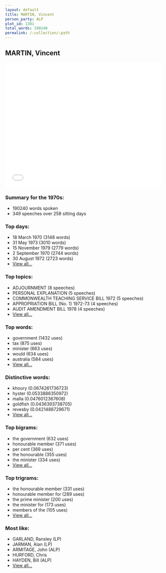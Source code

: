 ```yaml
---
layout: default
title: MARTIN, Vincent
person_party: ALP
plot_id: 1381
total_words: 190240
permalink: /:collection/:path
---
```


## MARTIN, Vincent

<iframe width="100%" height="400" frameborder="0" scrolling="no" src="//plot.ly/~wragge/1381.embed"></iframe>


### Summary for the 1970s:

* 190240 words spoken
* 349 speeches over 258 sitting days


### Top days:

* 18 March 1970 (3148 words)
* 31 May 1973 (3010 words)
* 15 November 1979 (2779 words)
* 2 September 1970 (2744 words)
* 30 August 1972 (2723 words)
* [View all...](days/)


### Top topics:

* ADJOURNMENT (8 speeches)
* PERSONAL EXPLANATION (5 speeches)
* COMMONWEALTH TEACHING SERVICE BILL 1972 (5 speeches)
* APPROPRIATION BILL (No. 1) 1972-73 (4 speeches)
* AUDIT AMENDMENT BILL 1978 (4 speeches)
* [View all...](topics/)


### Top words:

* government (1432 uses)
* tax (875 uses)
* minister (663 uses)
* would (634 uses)
* australia (584 uses)
* [View all...](words/)


### Distinctive words:

* khoury (0.0674261736723)
* hyster (0.0533886350972)
* malla (0.0476012367608)
* goldfish (0.0436393738705)
* revesby (0.0421488729671)
* [View all...](sig_words/)


### Top bigrams:

* the government (632 uses)
* honourable member (371 uses)
* per cent (369 uses)
* the honourable (355 uses)
* the minister (334 uses)
* [View all...](bigrams/)


### Top trigrams:

* the honourable member (331 uses)
* honourable member for (289 uses)
* the prime minister (200 uses)
* the minister for (173 uses)
* members of the (105 uses)
* [View all...](trigrams/)


### Most like:

* GARLAND, Ransley (LP)
* JARMAN, Alan (LP)
* ARMITAGE, John (ALP)
* HURFORD, Chris 
* HAYDEN, Bill (ALP)
* [View all...](similarities/)
